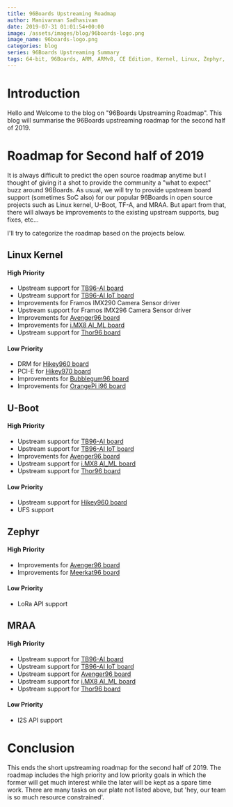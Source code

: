 ```yaml
---
title: 96Boards Upstreaming Roadmap
author: Manivannan Sadhasivam
date: 2019-07-31 01:01:54+00:00
image: /assets/images/blog/96boards-logo.png
image_name: 96boards-logo.png
categories: blog
series: 96Boards Upstreaming Summary
tags: 64-bit, 96Boards, ARM, ARMv8, CE Edition, Kernel, Linux, Zephyr, STMicroelectronics, STM32MP1, U-Boot, TF-A, Mainlining, Devicetree, Pinctrl, GPIO, Upstream, Avenger96, ARMv7, Cortex-M4
---
```


# Introduction

Hello and Welcome to the blog on "96Boards Upstreaming Roadmap". This
blog will summarise the 96Boards upstreaming roadmap for the second half of
2019.

# Roadmap for Second half of 2019

It is always difficult to predict the open source roadmap anytime but I thought
of giving it a shot to provide the community a "what to expect" buzz around
96Boards. As usual, we will try to provide upstream board support (sometimes SoC
also) for our popular 96Boards in open source projects such as Linux kernel,
U-Boot, TF-A, and MRAA. But apart from that, there will always be improvements
to the existing upstream supports, bug fixes, etc...

I'll try to categorize the roadmap based on the projects below.

## Linux Kernel

#### High Priority

* Upstream support for [TB96-AI board](https://www.96boards.org/product/tb-96ai/)
* Upstream support for [TB96-AI IoT board](https://www.96boards.org/product/tb-96aiot/)
* Improvements for Framos IMX290 Camera Sensor driver
* Upstream support for Framos IMX296 Camera Sensor driver
* Improvements for [Avenger96 board](https://www.96boards.org/product/avenger96/)
* Improvements for [i.MX8 AI_ML board](https://www.arrow.com/en/products/imx8-ai-ml/arrow-development-tools)
* Upstream support for [Thor96 board](https://www.arrow.com/en/products/i.imx8-thor96/arrow-development-tools)

#### Low Priority

* DRM for [Hikey960 board](https://www.96boards.org/product/hikey960/)
* PCI-E for [Hikey970 board](https://www.96boards.org/product/hikey970/)
* Improvements for [Bubblegum96 board](https://www.96boards.org/product/bubblegum-96/)
* Improvements for [OrangePi i96 board](https://www.96boards.org/product/orangepi-i96/)

## U-Boot

#### High Priority

* Upstream support for [TB96-AI board](https://www.96boards.org/product/tb-96ai/)
* Upstream support for [TB96-AI IoT board](https://www.96boards.org/product/tb-96aiot/)
* Improvements for [Avenger96 board](https://www.96boards.org/product/avenger96/)
* Upstream support for [i.MX8 AI_ML board](https://www.arrow.com/en/products/imx8-ai-ml/arrow-development-tools)
* Upstream support for [Thor96 board](https://www.arrow.com/en/products/i.imx8-thor96/arrow-development-tools)

#### Low Priority

* Upstream support for [Hikey960 board](https://www.96boards.org/product/hikey960/)
* UFS support

## Zephyr

#### High Priority

* Improvements for [Avenger96 board](https://www.96boards.org/product/avenger96/)
* Improvements for [Meerkat96 board](https://www.96boards.org/product/imx7-96/)

#### Low Priority

* LoRa API support

## MRAA

#### High Priority

* Upstream support for [TB96-AI board](https://www.96boards.org/product/tb-96ai/)
* Upstream support for [TB96-AI IoT board](https://www.96boards.org/product/tb-96aiot/)
* Upstream support for [Avenger96 board](https://www.96boards.org/product/avenger96/)
* Upstream support for [i.MX8 AI_ML board](https://www.arrow.com/en/products/imx8-ai-ml/arrow-development-tools)
* Upstream support for [Thor96 board](https://www.arrow.com/en/products/i.imx8-thor96/arrow-development-tools)

#### Low Priority

* I2S API support

# Conclusion

This ends the short upstreaming roadmap for the second half of 2019. The
roadmap includes the high priority and low priority goals in which the former
will get much interest while the later will be kept as a spare time work. There
are many tasks on our plate not listed above, but 'hey, our team is so much
resource constrained'.
